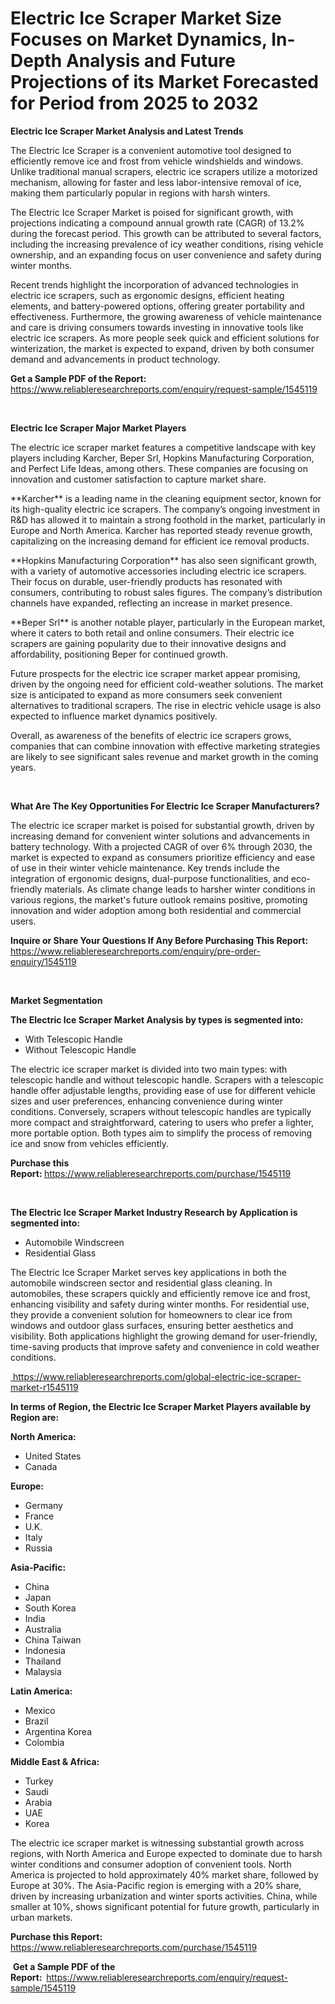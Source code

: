 <p><h1>Electric Ice Scraper Market Size Focuses on Market Dynamics, In-Depth Analysis and Future Projections of its Market Forecasted for Period from 2025 to 2032</h1></p><p><strong>Electric Ice Scraper Market Analysis and Latest Trends</strong></p>
<p><p>The Electric Ice Scraper is a convenient automotive tool designed to efficiently remove ice and frost from vehicle windshields and windows. Unlike traditional manual scrapers, electric ice scrapers utilize a motorized mechanism, allowing for faster and less labor-intensive removal of ice, making them particularly popular in regions with harsh winters. </p><p>The Electric Ice Scraper Market is poised for significant growth, with projections indicating a compound annual growth rate (CAGR) of 13.2% during the forecast period. This growth can be attributed to several factors, including the increasing prevalence of icy weather conditions, rising vehicle ownership, and an expanding focus on user convenience and safety during winter months.</p><p>Recent trends highlight the incorporation of advanced technologies in electric ice scrapers, such as ergonomic designs, efficient heating elements, and battery-powered options, offering greater portability and effectiveness. Furthermore, the growing awareness of vehicle maintenance and care is driving consumers towards investing in innovative tools like electric ice scrapers. As more people seek quick and efficient solutions for winterization, the market is expected to expand, driven by both consumer demand and advancements in product technology.</p></p>
<p><strong>Get a Sample PDF of the Report:&nbsp;</strong> <a href="https://www.reliableresearchreports.com/enquiry/request-sample/1545119?utm_campaign=2809&utm_medium=2&utm_source=Github&utm_content=ia&utm_term=16042025&utm_id=electric-ice-scraper">https://www.reliableresearchreports.com/enquiry/request-sample/1545119</a></p>
<p>&nbsp;</p>
<p><strong>Electric Ice Scraper Major Market Players</strong></p>
<p><p>The electric ice scraper market features a competitive landscape with key players including Karcher, Beper Srl, Hopkins Manufacturing Corporation, and Perfect Life Ideas, among others. These companies are focusing on innovation and customer satisfaction to capture market share.</p><p>**Karcher** is a leading name in the cleaning equipment sector, known for its high-quality electric ice scrapers. The company’s ongoing investment in R&D has allowed it to maintain a strong foothold in the market, particularly in Europe and North America. Karcher has reported steady revenue growth, capitalizing on the increasing demand for efficient ice removal products.</p><p>**Hopkins Manufacturing Corporation** has also seen significant growth, with a variety of automotive accessories including electric ice scrapers. Their focus on durable, user-friendly products has resonated with consumers, contributing to robust sales figures. The company’s distribution channels have expanded, reflecting an increase in market presence.</p><p>**Beper Srl** is another notable player, particularly in the European market, where it caters to both retail and online consumers. Their electric ice scrapers are gaining popularity due to their innovative designs and affordability, positioning Beper for continued growth.</p><p>Future prospects for the electric ice scraper market appear promising, driven by the ongoing need for efficient cold-weather solutions. The market size is anticipated to expand as more consumers seek convenient alternatives to traditional scrapers. The rise in electric vehicle usage is also expected to influence market dynamics positively.</p><p>Overall, as awareness of the benefits of electric ice scrapers grows, companies that can combine innovation with effective marketing strategies are likely to see significant sales revenue and market growth in the coming years.</p></p>
<p>&nbsp;</p>
<p><strong>What Are The Key Opportunities For Electric Ice Scraper Manufacturers?</strong></p>
<p><p>The electric ice scraper market is poised for substantial growth, driven by increasing demand for convenient winter solutions and advancements in battery technology. With a projected CAGR of over 6% through 2030, the market is expected to expand as consumers prioritize efficiency and ease of use in their winter vehicle maintenance. Key trends include the integration of ergonomic designs, dual-purpose functionalities, and eco-friendly materials. As climate change leads to harsher winter conditions in various regions, the market's future outlook remains positive, promoting innovation and wider adoption among both residential and commercial users.</p></p>
<p><strong>Inquire or Share Your Questions If Any Before Purchasing This Report:</strong> <a href="https://www.reliableresearchreports.com/enquiry/pre-order-enquiry/1545119?utm_campaign=2809&utm_medium=2&utm_source=Github&utm_content=ia&utm_term=16042025&utm_id=electric-ice-scraper">https://www.reliableresearchreports.com/enquiry/pre-order-enquiry/1545119</a></p>
<p>&nbsp;</p>
<p><strong>Market Segmentation</strong></p>
<p><strong>The Electric Ice Scraper Market Analysis by types is segmented into:</strong></p>
<p><ul><li>With Telescopic Handle</li><li>Without Telescopic Handle</li></ul></p>
<p><p>The electric ice scraper market is divided into two main types: with telescopic handle and without telescopic handle. Scrapers with a telescopic handle offer adjustable lengths, providing ease of use for different vehicle sizes and user preferences, enhancing convenience during winter conditions. Conversely, scrapers without telescopic handles are typically more compact and straightforward, catering to users who prefer a lighter, more portable option. Both types aim to simplify the process of removing ice and snow from vehicles efficiently.</p></p>
<p><strong>Purchase this Report:&nbsp;</strong><a href="https://www.reliableresearchreports.com/purchase/1545119?utm_campaign=2809&utm_medium=2&utm_source=Github&utm_content=ia&utm_term=16042025&utm_id=electric-ice-scraper">https://www.reliableresearchreports.com/purchase/1545119</a></p>
<p>&nbsp;</p>
<p><strong>The Electric Ice Scraper Market Industry Research by Application is segmented into:</strong></p>
<p><ul><li>Automobile Windscreen</li><li>Residential Glass</li></ul></p>
<p><p>The Electric Ice Scraper Market serves key applications in both the automobile windscreen sector and residential glass cleaning. In automobiles, these scrapers quickly and efficiently remove ice and frost, enhancing visibility and safety during winter months. For residential use, they provide a convenient solution for homeowners to clear ice from windows and outdoor glass surfaces, ensuring better aesthetics and visibility. Both applications highlight the growing demand for user-friendly, time-saving products that improve safety and convenience in cold weather conditions.</p></p>
<p><a href="https://www.reliableresearchreports.com/global-electric-ice-scraper-market-r1545119?utm_campaign=2809&utm_medium=2&utm_source=Github&utm_content=ia&utm_term=16042025&utm_id=electric-ice-scraper">&nbsp;https://www.reliableresearchreports.com/global-electric-ice-scraper-market-r1545119</a></p>
<p><strong>In terms of Region, the Electric Ice Scraper Market Players available by Region are:</strong></p>
<p>
    <p> <strong> North America: </strong>
        <ul>
            <li>United States</li>
            <li>Canada</li>
        </ul>
        </p> 
    <p> <strong> Europe: </strong>
        <ul>
            <li>Germany</li>
            <li>France</li>
            <li>U.K.</li>
            <li>Italy</li>
            <li>Russia</li>
        </ul>
        </p> 
    <p> <strong> Asia-Pacific: </strong>
        <ul>
            <li>China</li>
            <li>Japan</li>
            <li>South Korea</li>
            <li>India</li>
            <li>Australia</li>
            <li>China Taiwan</li>
            <li>Indonesia</li>
            <li>Thailand</li>
            <li>Malaysia</li>
        </ul>
        </p> 
    <p> <strong> Latin America: </strong>
        <ul>
            <li>Mexico</li>
            <li>Brazil</li>
            <li>Argentina Korea</li>
            <li>Colombia</li>
        </ul>
        </p> 
    <p> <strong> Middle East & Africa: </strong>
        <ul>
            <li>Turkey</li>
            <li>Saudi</li>
            <li>Arabia</li>
            <li>UAE</li>
            <li>Korea</li>
        </ul>
    </p>
    </p>
<p><p>The electric ice scraper market is witnessing substantial growth across regions, with North America and Europe expected to dominate due to harsh winter conditions and consumer adoption of convenient tools. North America is projected to hold approximately 40% market share, followed by Europe at 30%. The Asia-Pacific region is emerging with a 20% share, driven by increasing urbanization and winter sports activities. China, while smaller at 10%, shows significant potential for future growth, particularly in urban markets.</p></p>
<p><strong>Purchase this Report: </strong><a href="https://www.reliableresearchreports.com/purchase/1545119?utm_campaign=2809&utm_medium=2&utm_source=Github&utm_content=ia&utm_term=16042025&utm_id=electric-ice-scraper">https://www.reliableresearchreports.com/purchase/1545119</a></p>
<p>&nbsp;<strong>Get a Sample PDF of the Report:&nbsp;&nbsp;</strong><a href="https://www.reliableresearchreports.com/enquiry/request-sample/1545119?utm_campaign=2809&utm_medium=2&utm_source=Github&utm_content=ia&utm_term=16042025&utm_id=electric-ice-scraper">https://www.reliableresearchreports.com/enquiry/request-sample/1545119</a></p>
<p><strong></strong></p>
<p><p></p><p></p><p></p></p>